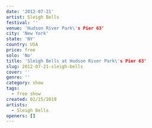 ```yaml
---
date: '2012-07-21'
artist: Sleigh Bells
festival: ''
venue: 'Hudson River Park\'s Pier 63'
city: 'New York'
state: 'NY'
country: USA
price: free
solo: 'No'
title: 'Sleigh Bells at Hudson River Park\'s Pier 63'
slug: 2012-07-21-sleigh-bells
cover: ''
genre: ''
category: show
tags:
  - free show
created: 02/15/2019
artists:
  - Sleigh Bells
openers: []
---
```

